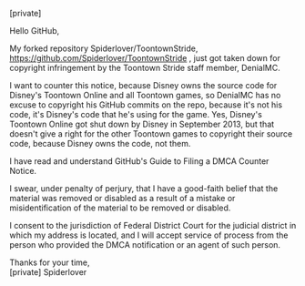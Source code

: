 [private]

Hello GitHub,

My forked repository Spiderlover/ToontownStride,
https://github.com/Spiderlover/ToontownStride ,
just got taken down for copyright infringement by the Toontown Stride staff
member, DenialMC.  

I want to counter this notice, because Disney owns the source code for
Disney's Toontown Online and all Toontown games,
so DenialMC has no excuse to copyright his GitHub commits on the repo,
because it's not his code, it's Disney's code that he's using for the game.
Yes, Disney's Toontown Online got shut down by Disney in September 2013,
but that doesn't give a right for the other Toontown games to copyright
their source code,
because Disney owns the code, not them.  

I have read and understand GitHub's Guide to Filing a DMCA Counter Notice.  

I swear, under penalty of perjury, that I have a good-faith belief that the
material was removed or disabled as a result of a mistake or
misidentification of the material to be removed or disabled.  

I consent to the jurisdiction of Federal District Court for the judicial
district in which my address is located, and I will accept
service of process from the person who provided the DMCA notification or an
agent of such person.   

Thanks for your time,  
[private] Spiderlover
